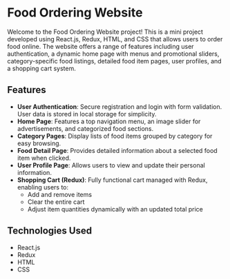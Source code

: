 # Food Ordering Website

Welcome to the Food Ordering Website project! This is a mini project developed using React.js, Redux, HTML, and CSS that allows users to order food online. The website offers a range of features including user authentication, a dynamic home page with menus and promotional sliders, category-specific food listings, detailed food item pages, user profiles, and a shopping cart system.

## Features

- **User Authentication**: Secure registration and login with form validation. User data is stored in local storage for simplicity.
- **Home Page**: Features a top navigation menu, an image slider for advertisements, and categorized food sections.
- **Category Pages**: Display lists of food items grouped by category for easy browsing.
- **Food Detail Page**: Provides detailed information about a selected food item when clicked.
- **User Profile Page**: Allows users to view and update their personal information.
- **Shopping Cart (Redux)**: Fully functional cart managed with Redux, enabling users to:
  - Add and remove items
  - Clear the entire cart
  - Adjust item quantities dynamically with an updated total price

## Technologies Used

- React.js  
- Redux  
- HTML  
- CSS
